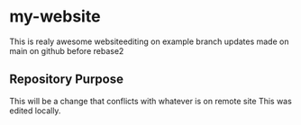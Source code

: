 # my-website
This is realy awesome websiteediting on example branch
updates made on main on github before rebase2

## Repository Purpose

This will be a change that conflicts with whatever is on remote site
This was edited locally.
